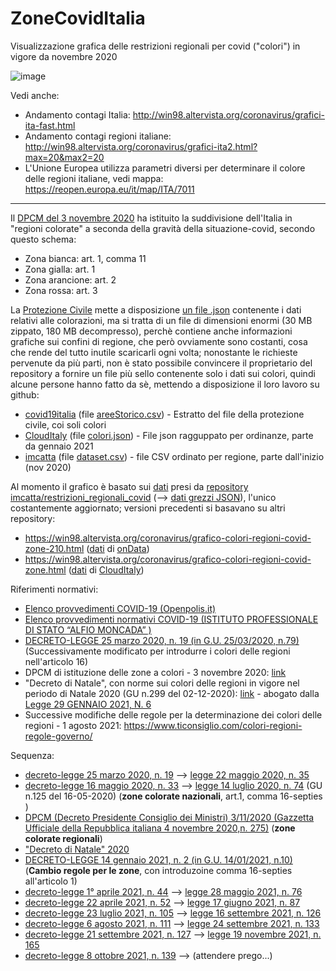 # ZoneCovidItalia
Visualizzazione grafica delle restrizioni regionali per covid ("colori") in vigore da novembre 2020

![image](https://user-images.githubusercontent.com/1620953/146897772-df97e7b3-64e4-48e4-9303-76b4aebaa4e3.png)

Vedi anche:

- Andamento contagi Italia: http://win98.altervista.org/coronavirus/grafici-ita-fast.html
- Andamento contagi regioni italiane: http://win98.altervista.org/coronavirus/grafici-ita2.html?max=20&max2=20
- L'Unione Europea utilizza parametri diversi per determinare il colore delle regioni italiane, vedi mappa: https://reopen.europa.eu/it/map/ITA/7011

----------

Il [DPCM del 3 novembre 2020](https://www.gazzettaufficiale.it/eli/id/2020/11/04/20A06109/sg) ha istituito la suddivisione dell'Italia in "regioni colorate" a seconda della gravità della situazione-covid, secondo questo schema:

- Zona bianca: art. 1, comma 11
- Zona gialla: art. 1
- Zona arancione: art. 2
- Zona rossa: art. 3

La [Protezione Civile](https://github.com/pcm-dpc/COVID-19) mette a disposizione [un file .json](https://github.com/pcm-dpc/COVID-19/tree/master/aree/geojson) contenente i dati relativi alle colorazioni, ma si tratta di un file di dimensioni enormi (30 MB zippato, 180 MB decompresso), perchè contiene anche informazioni grafiche sui confini di regione, che però ovviamente sono costanti, cosa che rende del tutto inutile scaricarli ogni volta; nonostante le richieste pervenute da più parti, non è stato possibile convincere il proprietario del repository a fornire un file più sello contenente solo i dati sui colori, quindi alcune persone hanno fatto da sè, mettendo a disposizione il loro lavoro su github:

- [covid19italia](https://github.com/ondata/covid19italia/blob/master/webservices/COVID-19Aree/processing/) (file [areeStorico.csv](https://raw.githubusercontent.com/ondata/covid19italia/master/webservices/COVID-19Aree/processing/areeStorico.csv)) - Estratto del file della protezione civile, coi soli colori
- [CloudItaly](https://github.com/CloudItaly/Indice-RT/) (file [colori.json](https://raw.githubusercontent.com/CloudItaly/Indice-RT/main/colori.json)) - File json ragguppato per ordinanze, parte da gennaio 2021
- [imcatta](https://github.com/imcatta/restrizioni_regionali_covid/) (file [dataset.csv](https://raw.githubusercontent.com/imcatta/restrizioni_regionali_covid/main/dataset.csv)) - file CSV ordinato per regione, parte dall'inizio (nov 2020)

Al momento il grafico è basato sui [dati](https://github.com/imcatta/restrizioni_regionali_covid/blob/main/dataset.json) presi da [repository imcatta/restrizioni_regionali_covid](https://github.com/imcatta/restrizioni_regionali_covid/) (--> [dati grezzi JSON](https://raw.githubusercontent.com/imcatta/restrizioni_regionali_covid/main/dataset.json)), l'unico costantemente aggiornato; versioni precedenti si basavano su altri repository:

- https://win98.altervista.org/coronavirus/grafico-colori-regioni-covid-zone-210.html ([dati](https://github.com/ondata/covid19italia/tree/master/webservices/COVID-19Aree/processing) di [onData](https://github.com/ondata/))
- https://win98.altervista.org/coronavirus/grafico-colori-regioni-covid-zone.html ([dati](https://raw.githubusercontent.com/CloudItaly/Indice-RT/main/colori.json) di [CloudItaly](https://raw.githubusercontent.com/CloudItaly/))


Riferimenti normativi:

- [Elenco provvedimenti COVID-19 (Openpolis.it)](https://www.openpolis.it/coronavirus-lelenco-completo-degli-atti/)
- [Elenco provvedimenti normativi COVID-19 (ISTITUTO PROFESSIONALE DI STATO “ALFIO MONCADA” )](https://www.ipsmoncada.edu.it/pagine/covid-2019-normativa-gazzetta-ufficiale-e-link-ad-altri-organi)
- [DECRETO-LEGGE 25 marzo 2020, n. 19 (in G.U. 25/03/2020, n.79)](https://www.normattiva.it/uri-res/N2Ls?urn:nir:stato:decreto.legge:2020-03-25;19)  (Successivamente modificato per introdurre i colori delle regioni nell'articolo 16)
- DPCM di istituzione delle zone a colori - 3 novembre 2020: [link](https://www.gazzettaufficiale.it/eli/id/2020/11/04/20A06109/sg)
- "Decreto di Natale", con norme sui colori delle regioni in vigore nel periodo di Natale 2020 (GU n.299 del 02-12-2020): [link]( https://www.normattiva.it/atto/caricaDettaglioAtto?atto.dataPubblicazioneGazzetta=2020-12-02&atto.codiceRedazionale=20G00184&tipoDettaglio=originario&qId=&tabID=0.48476910017483954&title=Atto%20originario&bloccoAggiornamentoBreadCrumb=true) - abogato dalla  [Legge 29 GENNAIO 2021, N. 6](https://www.normattiva.it/uri-res/N2Ls?urn:nir:stato:legge:2021-01-29;6)
- Successive modifiche delle regole per la determinazione dei colori delle regioni - 1 agosto 2021: https://www.ticonsiglio.com/colori-regioni-regole-governo/

Sequenza:
- [decreto-legge 25 marzo 2020, n. 19](https://www.normattiva.it/uri-res/N2Ls?urn:nir:stato:decreto.legge:2020-03-25;19)  -->  [legge 22 maggio  2020,  n.  35](https://www.normattiva.it/uri-res/N2Ls?urn:nir:stato:legge:2020-05-22;35)
- [decreto-legge 16 maggio 2020, n. 33](https://www.normattiva.it/uri-res/N2Ls?urn:nir:stato:decreto.legge:2020-05-16;33) --> [legge 14 luglio 2020, n. 74](https://www.normattiva.it/uri-res/N2Ls?urn:nir:stato:legge:2020-07-14;74) (GU n.125 del 16-05-2020)  (**zone colorate nazionali**, art.1, comma 16-septies )
- [DPCM (Decreto Presidente Consiglio dei Ministri) 3/11/2020 (Gazzetta Ufficiale della Repubblica italiana 4  novembre 2020,n. 275)](https://www.gazzettaufficiale.it/eli/id/2020/11/04/20A06109/sg)  (**zone colorate regionali**)
- ["Decreto di Natale" 2020](https://www.normattiva.it/atto/caricaDettaglioAtto?atto.dataPubblicazioneGazzetta=2020-12-02&atto.codiceRedazionale=20G00184&tipoDettaglio=originario&qId=&tabID=0.48476910017483954&title=Atto%20originario&bloccoAggiornamentoBreadCrumb=true)
- [DECRETO-LEGGE 14 gennaio 2021, n. 2 (in G.U. 14/01/2021, n.10)](https://www.normattiva.it/atto/caricaDettaglioAtto?atto.dataPubblicazioneGazzetta=2021-01-14&atto.codiceRedazionale=21G00002&atto.articolo.numero=1&atto.articolo.sottoArticolo=1&atto.articolo.tipoArticolo=0) (**Cambio regole per le zone**, con introduzoine comma 16-septies all'articolo 1)
- [decreto-legge 1°  aprile  2021,  n.  44](https://www.normattiva.it/uri-res/N2Ls?urn:nir:stato:decreto.legge:2021-04-01;44) --> [legge 28 maggio 2021,  n.  76](https://www.normattiva.it/uri-res/N2Ls?urn:nir:stato:legge:2021-05-28;76)
- [decreto-legge 22  aprile  2021,  n.  52](https://www.normattiva.it/uri-res/N2Ls?urn:nir:stato:decreto.legge:2021-04-22;52) --> [legge 17 giugno 2021,  n.  87](https://www.normattiva.it/uri-res/N2Ls?urn:nir:stato:legge:2021-06-17;87)
- [decreto-legge 23 luglio  2021,  n.  105](https://www.normattiva.it/uri-res/N2Ls?urn:nir:stato:decreto.legge:2021-07-23;105)  --> [legge 16 settembre 2021, n. 126](https://www.normattiva.it/uri-res/N2Ls?urn:nir:stato:legge:2021-09-16;126)
- [decreto-legge 6  agosto  2021,  n.  111](https://www.normattiva.it/uri-res/N2Ls?urn:nir:stato:decreto.legge:2021-08-06;111) --> [legge 24 settembre 2021, n. 133](https://www.normattiva.it/uri-res/N2Ls?urn:nir:stato:legge:2021-09-24;133)
- [decreto-legge 21 settembre 2021, n. 127](https://www.normattiva.it/uri-res/N2Ls?urn:nir:stato:decreto.legge:2021-09-21;127) --> [legge 19 novembre 2021, n. 165](https://www.normattiva.it/uri-res/N2Ls?urn:nir:stato:legge:2021-11-19;165)
- [decreto-legge  8   ottobre   2021,   n.   139](https://www.normattiva.it/uri-res/N2Ls?urn:nir:stato:decreto.legge:2021-10-08;139) --> (attendere prego...)


